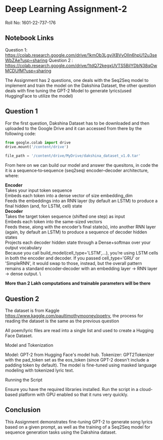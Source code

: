 # Deep Learning Assignment-2 
Roll No: 1601-22-737-176


## Notebook Links
Question 1: https://colab.research.google.com/drive/1kmOb3LgviXBVvOIln6hpU12u3seWbZAe?usp=sharing
Question 2 : https://colab.research.google.com/drive/1tdQ72kegxUVTS5BjlYDbN38qOwMCDUfM?usp=sharing  

The Assignment has 2 questions, one deals with the Seq2Seq model to implement and train the model on the Dakshina Dataset, the other question deals with fine tuning the GPT-2 Model to generate lyrics(used HuggingFace to utilize the model)

## Question 1
For the first question, Dakshina Dataset has to be downloaded and then uploaded to the Google Drive and it can accessed from there by the following code:

```python 
from google.colab import drive
drive.mount('/content/drive')

file_path = '/content/drive/MyDrive/dakshina_dataset_v1.0.tar' 
```
From here on we can build our model and answer the quesitons, in code the it is a sequence‑to‑sequence (seq2seq) encoder–decoder architecture, where:

**Encoder** \
Takes your input token sequence \
Embeds each token into a dense vector of size embedding_dim \
Feeds the embeddings into an RNN layer (by default an LSTM) to produce a final hidden (and, for LSTM, cell) state \
**Decoder** \
Takes the target token sequence (shifted one step) as input \
Embeds each token into the same-sized vectors \
Feeds these, along with the encoder’s final state(s), into another RNN layer (again, by default an LSTM) to produce a sequence of decoder hidden states \
Projects each decoder hidden state through a Dense+softmax over your output vocabulary \
Because you call build_model(cell_type='LSTM',…), you’re using LSTM cells in both the encoder and decoder. If you passed cell_type='GRU' or 'SimpleRNN', it would swap to those, instead, but the overall pattern remains a standard encoder‑decoder with an embedding layer → RNN layer → dense output. \

**More than 2 Lakh computations and trainable parameters will be there**

## Question 2
The dataset is from Kaggle https://www.kaggle.com/paultimothymooney/poetry, the process for reading the dataset is the same as the previous question

All poem/lyric files are read into a single list and used to create a Hugging Face Dataset.

Model and Tokenization

Model: GPT-2 from Hugging Face's model hub.
Tokenizer: GPT2Tokenizer with the pad_token set as the eos_token (since GPT-2 doesn't include a padding token by default).
The model is fine-tuned using masked language modeling with tokenized lyric text.

Running the Script

Ensure you have the required libraries installed.
Run the script in a cloud-based platform with GPU enabled so that it runs very quickly.

## Conclusion

This Assignment demonstrates fine-tuning GPT-2 to generate song lyrics based on a given prompt, as well as the training of a Seq2Seq model for sequence generation tasks using the Dakshina dataset.


